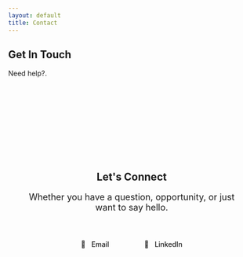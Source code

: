 ```yaml
---
layout: default
title: Contact
---
```


<section class="hero">
    <h1>Get In Touch</h1>
    <p class="description">
        Need help?.
    </p>
</section>

<section class="fade-in">
    <div style="background: var(--bg-secondary); border-radius: 24px; padding: 80px 40px; text-align: center; margin: 80px 0;">
        <h2>Let's Connect</h2>
        <p style="font-size: 18px; color: var(--text-secondary); margin-bottom: 40px;">Whether you have a question, opportunity, or just want to say hello.</p>
        <div style="display: flex; justify-content: center; gap: 24px; flex-wrap: wrap;">
            <a href="mailto:brianroj@pm.me" style="display: flex; align-items: center; gap: 12px; padding: 16px 24px; background: var(--bg); border: 1px solid var(--border); border-radius: 12px; text-decoration: none; color: var(--text-primary); font-weight: 500;">
                <span>📧</span>
                <span>Email</span>
            </a>
            <a href="https://www.linkedin.com/in/brian-rojas-9b0b5237a" target="_blank" style="display: flex; align-items: center; gap: 12px; padding: 16px 24px; background: var(--bg); border: 1px solid var(--border); border-radius: 12px; text-decoration: none; color: var(--text-primary); font-weight: 500;">
                <span>💼</span>
                <span>LinkedIn</span>
            </a>
        </div>
    </div>
</section>
